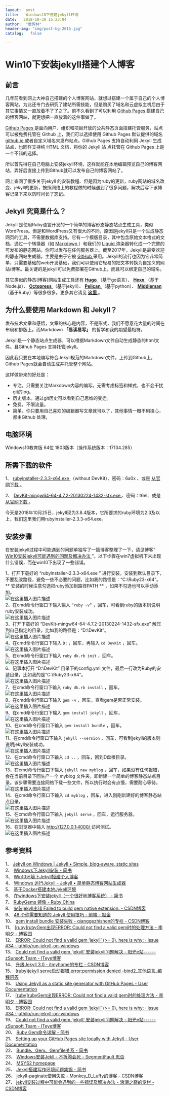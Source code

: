 ```yaml
---
layout:  post
title:   Windows10下搭建jekyll环境
date:   2018-10-30 15:23:04
author:  "唐传林"
header-img: "img/post-bg-2015.jpg"
catalog:   false

---
```

#  Win10下安装jekyll搭建个人博客

##  前言

几年前看到网上大神自己搭建的个人博客网站，就想过搭建一个属于自己的个人博客网站，为此还专门去研究了建站所需技能，但是购买了域名和云虚拟主机后由于其它事情又一直放着不了了之了。前不久看到了可以利用
[ Github Pages ](http://pages.github.com/) 搭建自己的博客网站，就更想把一直放着的这件事做了。

[ Github Pages ](http://pages.github.com/)
是面向用户、组织和项目开放的公共静态页面搭建托管服务，站点可以被免费托管在 Github 上，我们可以选择使用 Github Pages 默认提供的域名 [
github.io ](http://jekyllcn.com/docs/github-pages/) 或者自定义域名来发布站点。Github Pages
支持自动利用 Jekyll 生成站点，也同样支持纯 HTML 文档，将你的 Jekyll 站 点托管在 Github Pages 上是一个不错的选择。

所以首先得在自己电脑上安装jekyll环境，这样就能在本地编辑预览自己的博客网站，弄好后直接上传到Github就可以发布自己的博客网站了。

网上查阅了很多关于jekyll
的安装教程、但是因为ruby的更新，ruby网站的域名改变、jekyll的更新，按照网络上的教程做的时候遇到了很多问题，解决后写下该博客记录下来以防时间长了忘记。

##  Jekyll 究竟是什么？

Jekyll
是使用Ruby语言开发的一个简单的博客形态静态站点生成工具，类似WordPress。但是和WordPress又有很大的不同，原因是jekyll只是一个生成静态网页的工具，不需要数据库支持。它有一个模版目录，其中包含原始文本格式的文档，通过一个转换器（如
[ Markdown ](http://daringfireball.net/projects/markdown/) ）和我们的 [ Liquid
](http://github.com/Shopify/liquid/wiki)
渲染器转化成一个完整的可发布的静态网站，你可以发布在任何服务器上。截至2017年，Jekyll是最受欢迎的静态网站生成器，主要是由于它被 [ GitHub
](http://en.wikipedia.org/wiki/GitHub)
采用。Jekyll的流行也因为它非常简单，只需要基础的web开发基础，我们可以使用它轻易的把文本转换为自定义的网站/博客。最关键的是jekyll可以免费部署在Github上，而且可以绑定自己的域名。

其它类似的静态(博客)网站生成工具还有 [ **Hugo** ](http://gohugo.io/) （基于go语言）、 [ **Hexo**
](http://gohugo.io/) （基于Node.js）、 [ **Octopress** ](http://octopress.org/)
（基于jekyll）、 [ **Pelican** ](http://getpelican.com/) （基于python）、 [
**Middleman** ](http://middlemanapp.com/) （基于Ruby）等很多很多。更多其它请见 [ **这里**
](http://en.wikipedia.org/wiki/Category:Blog_software) 。

##  为什么要使用 Markdown 和 Jekyll？

发布技术文章和感悟，文章的核心是内容，不是形式，我们不愿意花大量的时间在布局和排版上。而Markdown **「易读易写」** 的哲学和我的期望最相符。

Jekyll是一个静态站点生成器，可以根据Markdown文件自动生成静态的html文件。且Github Pages 支持托管jekyll。

因此我只要在本地编写符合Jekyll规范的Markdown文件，上传到Github上，Github Pages就会自动生成并托管整个网站。

这样做带来的好处是：

  * 专注。只需要关注Markdown内容的编写。无需考虑标签和样式，也不会干扰git的log。 
  * 历史版本。通过git历史可以看到自己思维的变迁。 
  * 免费，不限流量。 
  * 简单。你只要用自己喜欢的编辑器写文章就可以了，其他事情一概不用操心，都由Github 处理。 

##  电脑环境

Windows10教育版 64位 1803版本（操作系统版本：17134.285）

##  所需下载的软件

1、 [ rubyinstaller-2.3.3-x64.exe
](%E9%93%BE%E6%8E%A5%EF%BC%9Ahttp://pan.baidu.com/s/1z1VEB4nC4sp4TUvKYfe7pA)
（without DevKit）、密码：6a0x 、或是 [ 从官网下载 ](http://rubyinstaller.org/downloads/) 。

2、 [ DevKit-mingw64-64-4.7.2-20130224-1432-sfx.exe
](%E9%93%BE%E6%8E%A5%EF%BC%9Ahttp://pan.baidu.com/s/1oOHfs0VSNKjxJtxczsCk4Q)
、密码：t6el、或是 [ 从官网下载 ](http://rubyinstaller.org/downloads/) 。

今天是2018年10月25日，jekyll现为3.8.4版本，它所要求的ruby环境为2.3及以上，我们这里我们用rubyinstaller-2.3.3-x64.exe。

##  安装步骤

在安装jekyll过程中可能遇到的问题单独写了一篇博客整理了一下，请见博客“ [ Win10安装jekyll可能遇到的问题及解决办法
](http://blog.csdn.net/Tang_Chuanlin/article/details/83546278)
”。以下步骤在win7虚拟机下未出现什么错误，而在win10下出现了一些错误。

1、打开下载好的 “rubyinstaller-2.3.3-x64.exe ”
进行安装，安装到默认目录下，不要乱改路径，避免一些不必要的问题，比如我的路径是：“C:\Ruby23-x64”。 **
安装的时候注意勾选把ruby添加到路径PATH  ** ，如果不勾选也可以手动添加。  
![在这里插入图片描述](http://img-blog.csdnimg.cn/2018102920480136.jpg)  
2、在cmd命令行窗口下输入输入 ` “ruby -v” ` ，回车，可看到ruby的版本则说明ruby安装成功。  
![在这里插入图片描述](http://img-blog.csdnimg.cn/2018103015010998.png)  
3、打开下载好的 “DevKit-mingw64-64-4.7.2-20130224-1432-sfx.exe”
解压到自己指定的目录，比如我的路径是：“D:\DevKit”。  
![在这里插入图片描述](http://img-blog.csdnimg.cn/20181030101748231.jpg)  
4、在cmd命令行窗口下输入 ` D: ` ，回车，再输入 ` cd DevKit ` ，回车。  
![在这里插入图片描述](http://img-blog.csdnimg.cn/20181030104450618.jpg)  
5、在cmd命令行窗口下输入 ` ruby dk.rb init ` ，回车。  
![在这里插入图片描述](http://img-blog.csdnimg.cn/20181030104740123.jpg)  
6、记事本打开 “D:\DevKit” 目录下的config.yml 文件，最后一行改为Ruby的安装目录，比如我的是“C:\Ruby23-x64”。  
![在这里插入图片描述](http://img-blog.csdnimg.cn/20181030104908749.jpg)  
7、在cmd命令行窗口下输入 ` ruby dk.rb install ` ，回车。  
![在这里插入图片描述](http://img-blog.csdnimg.cn/20181030104809228.jpg)  
8、在cmd命令行窗口下输入 ` gem -v ` ，回车，查看gem是否正常安装。  
![在这里插入图片描述](http://img-blog.csdnimg.cn/20181030143824357.jpg)  
9、在cmd命令行窗口下输入 ` gem install jekyll ` ，回车，  
![在这里插入图片描述](http://img-blog.csdnimg.cn/20181030141451765.gif)  
10、在cmd命令行窗口下输入 ` gem install bundle ` ，回车。  
![在这里插入图片描述](http://img-blog.csdnimg.cn/20181030142308774.gif)  
11、在cmd命令行窗口下输入 ` jekyll --version ` ，回车，可看到jekyll的版本则说明jekyll安装成功。  
![在这里插入图片描述](http://img-blog.csdnimg.cn/20181030143904356.jpg)  
12、在cmd命令行窗口下输入 ` cd .. ` ，回车，回到D盘根目录。  
![在这里插入图片描述](http://img-blog.csdnimg.cn/20181030144437195.jpg)  
13、在cmd命令行窗口下输入 ` jekyll new myblog ` ，回车，如果没有任何报错，会在当前目录下回生产一个 myblog
文件夹，即新建一个简单的博客静态站点目录。该步骤需要连接网络下载一些文件，所以执行时会有点慢，需要耐心等待。  
![在这里插入图片描述](http://img-blog.csdnimg.cn/20181030145028961.gif)  
14、在cmd命令行窗口下输入 ` cd myblog ` ，回车，进入刚刚新建好的博客静态站点目录。  
![在这里插入图片描述](http://img-blog.csdnimg.cn/20181030145325549.jpg)  
15、在cmd命令行窗口下输入 ` jekyll serve ` ，回车，运行服务器。  
![在这里插入图片描述](http://img-blog.csdnimg.cn/20181030145622281.gif)  
16、在浏览器中输入 [ http://127.0.0.1:4000/ ](http://127.0.0.1:4000/) 访问测试。  
![在这里插入图片描述](http://img-blog.csdnimg.cn/20181030145645852.jpg)

##  参考资料

1、 [ Jekyll on Windows | Jekyll • Simple, blog-aware, static sites
](http://jekyllrb.com/docs/installation/windows/)  
2、 [ Windows下Jekyll安装 - 简书 ](http://www.jianshu.com/p/310d796cf5f3)  
3、 [ Win10环境下Jekyll搭建个人博客
](http://muxinsepith.github.io/2017/03/Win10%E7%8E%AF%E5%A2%83%E4%B8%8BJekyll%E6%90%AD%E5%BB%BA%E4%B8%AA%E4%BA%BA%E5%8D%9A%E5%AE%A2/)  
4、 [ Windows 运行Jekyll - Jekyll • 简单静态博客网站生成器
](http://jekyllcn.com/docs/windows/)  
5、 [ 基于Docker搭建本地Jykell环境 ](http://archerwq.github.io/2017/09/21/setup-jekyll-locally-with-docker/)  
6、 [ 在windows下安装jekyll（一个很好地博客系统） - 简书
](http://www.jianshu.com/p/88e3474cef72)  
7、 [ RubyGems 镜像 - Ruby China ](http://gems.ruby-china.com/)  
8、 [ 安装jekyll出错 Failed to build gem native extension. - CSDN博客
](http://blog.csdn.net/kafeidev/article/details/24490711)  
9、 [ 48 个你需要知道的 Jekyll 使用技巧 - 前端 - 掘金
](http://juejin.im/entry/58eb2b9f2f301e00624d8027)  
10、 [ gem install bundle 安装失败 - qianggezhishen的专栏 - CSDN博客
](http://blog.csdn.net/qianggezhishen/article/details/50250253)  
11、 [ [ruby]rubyGem出现ERROR: Could not find a valid gem时的处理方法 - 李明夕 - 博客园
](http://blog.csdn.net/qianggezhishen/article/details/50250253)  
12、 [ ERROR: Could not find a valid gem ‘jekyll’ (>= 0), here is why: · Issue
#34 · juthilo/run-jekyll-on-windows ](http://github.com/juthilo/run-jekyll-on-windows/issues/34)  
13、 [ Could not find a valid gem ‘jekyll’ 安装jekyll问题解决 - 阳光e站------zSunsoft
Team - ITeye博客 ](http://sunxboy.iteye.com/blog/2217811)  
14、 [ 升级Jekyll 3.0 - itmyhome的专栏 - CSDN博客
](http://blog.csdn.net/itmyhome1990/article/details/50443826)  
15、 [ (ruby)jekyll serve启动报错,error:permission denied -bind2_其他语言_编程问答
](http://www.codes51.com/itwd/4509912.html)  
16、 [ Using Jekyll as a static site generator with GitHub Pages - User
Documentation ](http://help.github.com/articles/using-jekyll-as-a-static-site-generator-with-github-pages/)  
17、 [ [ruby]rubyGem出现ERROR: Could not find a valid gem时的处理方法 - 李明夕 - 博客园
](http://www.cnblogs.com/limingxi/p/4292463.html)  
18、 [ ERROR: Could not find a valid gem ‘jekyll’ (>= 0), here is why: · Issue
#34 · juthilo/run-jekyll-on-windows ](http://github.com/juthilo/run-jekyll-on-windows/issues/34)  
19、 [ Could not find a valid gem ‘jekyll’ 安装jekyll问题解决 - 阳光e站------zSunsoft
Team - ITeye博客 ](http://sunxboy.iteye.com/blog/2217811)  
20、 [ Ruby Gem命令详解 - 简书 ](http://www.jianshu.com/p/728184da1699)  
21、 [ Setting up your GitHub Pages site locally with Jekyll - User
Documentation ](http://help.github.com/articles/setting-up-your-github-pages-site-locally-with-jekyll/)  
22、 [ Bundle、Gem、Gemfile关系 - 简书 ](http://www.jianshu.com/p/32fcdeb5bbec)  
23、 [ Windows安装Jekll - 不折腾会死 - SegmentFault 思否
](http://segmentfault.com/a/1190000010195733)  
24、 [ MSYS2 homepage ](http://www.msys2.org/)  
25、 [ Jekyll搭建写作环境问题集锦 - 简书 ](http://www.jianshu.com/p/12e7e1f8007e)  
26、 [ jekyll-paginate使用失败 - Monkey_D_Luffy的博客 - CSDN博客
](http://blog.csdn.net/qq_26508409/article/details/77927593)  
27、 [ jekyll安装过程中可能会遇到的一些错误及解决办法 - 浪潮之巅的专栏 - CSDN博客
](http://blog.csdn.net/wyc12306/article/details/51504885?utm_source=blogxgwz1)

